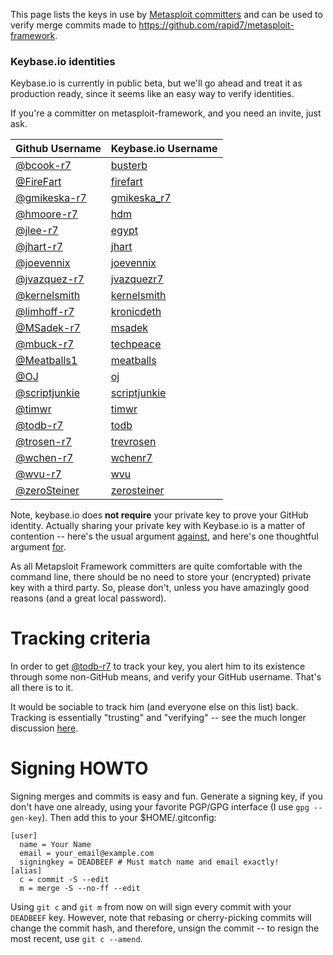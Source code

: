 This page lists the keys in use by [Metasploit committers][msf-committers] and
can be used to verify merge commits made to https://github.com/rapid7/metasploit-framework.

### Keybase.io identities

Keybase.io is currently in public beta, but we'll go ahead and treat it as
production ready, since it seems like an easy way to verify identities.

If you're a committer on metasploit-framework, and you need an invite, just ask.

| Github Username                                  | Keybase.io Username                             |
| ------------------------------------------------ | ----------------------------------------------- |
| [@bcook-r7](https://github.com/bcook-r7)         | [busterb](https://keybase.io/busterb)           |
| [@FireFart](https://github.com/FireFart)         | [firefart](https://keybase.io/firefart)         |
| [@gmikeska-r7](https://github.com/gmikeska-r7)   | [gmikeska_r7](https://keybase.io/gmikeska_r7)   |
| [@hmoore-r7](https://github.com/hmoore-r7)       | [hdm](https://keybase.io/hdm)                   |
| [@jlee-r7](https://github.com/jlee-r7)           | [egypt](https://keybase.io/egypt)               |
| [@jhart-r7](https://github.com/jhart-r7)         | [jhart](https://keybase.io/jhart)               |
| [@joevennix](https://github.com/joevennix)       | [joevennix](https://keybase.io/joevennix)       |
| [@jvazquez-r7](https://github.com/jvazquez-r7)   | [jvazquezr7](https://keybase.io/jvazquezr7)     |
| [@kernelsmith](https://github.com/kernelsmith)   | [kernelsmith](https://keybase.io/kernelsmith)   |
| [@limhoff-r7](https://github.com/limhoff-r7)     | [kronicdeth](https://keybase.io/kronicdeth)     |
| [@MSadek-r7](https://github.com/MSadek-r7)       | [msadek](https://keybase.io/msadek)             |
| [@mbuck-r7](https://github.com/mbuck-r7)         | [techpeace](https://keybase.io/techpeace)       |
| [@Meatballs1](https://github.com/Meatballs1)     | [meatballs](https://keybase.io/meatballs)       |
| [@OJ](https://github.com/OJ)                     | [oj](https://keybase.io/oj)                     |
| [@scriptjunkie](https://github.com/scriptjunkie) | [scriptjunkie](https://keybase.io/scriptjunkie) |
| [@timwr](https://github.com/timwr)               | [timwr](https://keybase.io/timwr)               |
| [@todb-r7](https://github.com/todb-r7)           | [todb](https://keybase.io/todb)                 |
| [@trosen-r7](https://github.com/trosen-r7)       | [trevrosen](https://keybase.io/trevrosen)       |
| [@wchen-r7](https://github.com/wchen-r7)         | [wchenr7](https://keybase.io/wchenr7)           |
| [@wvu-r7](https://github.com/wvu-r7)             | [wvu](https://keybase.io/wvu)                   |
| [@zeroSteiner](https://github.com/zeroSteiner)   | [zerosteiner](https://keybase.io/zerosteiner)   |

Note, keybase.io does **not require** your private key to prove your GitHub
identity. Actually sharing your private key with Keybase.io is a matter of
contention -- here's the usual argument [against][con-sharing], and here's one
thoughtful argument [for][pro-sharing].

As all Metapsloit Framework committers are quite comfortable with the command
line, there should be no need to store your (encrypted) private key with a
third party. So, please don't, unless you have amazingly good reasons (and a great
local password).

# Tracking criteria

In order to get [@todb-r7](https://github.com/todb-r7) to track your key, you
alert him to its existence through some non-GitHub means, and verify your
GitHub username. That's all there is to it.

It would be sociable to track him (and everyone else on this list) back.
Tracking is essentially "trusting" and "verifying" -- see the much longer
discussion [here][tracking].

# Signing HOWTO

Signing merges and commits is easy and fun. Generate a signing key, if you
don't have one already, using your favorite PGP/GPG interface (I use `gpg
--gen-key`). Then add this to your $HOME/.gitconfig:

````
[user]
  name = Your Name
  email = your_email@example.com
  signingkey = DEADBEEF # Must match name and email exactly!
[alias]
  c = commit -S --edit
  m = merge -S --no-ff --edit
````

Using `git c` and `git m` from now on will sign every commit with your
`DEADBEEF` key. However, note that rebasing or cherry-picking commits will
change the commit hash, and therefore, unsign the commit -- to resign the most
recent, use `git c --amend`.

[msf-committers]:https://github.com/rapid7/metasploit-framework/wiki/Committer-Rights
[pro-sharing]:https://filippo.io/on-keybase-dot-io-and-encrypted-private-key-sharing/
[con-sharing]:https://www.tbray.org/ongoing/When/201x/2014/03/19/Keybase#p-5
[tracking]:https://github.com/keybase/keybase-issues/issues/100